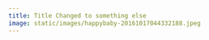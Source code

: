 ```yaml
---
title: Title Changed to something else
image: static/images/happybaby-20161017044332188.jpeg
---
```

